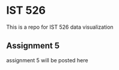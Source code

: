 # IST 526
This is a repo for IST 526 data visualization

## Assignment 5
assignment 5 will be posted here